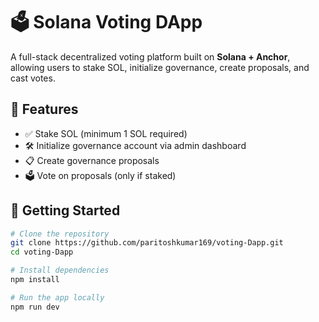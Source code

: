 # 🗳️ Solana Voting DApp

A full-stack decentralized voting platform built on **Solana + Anchor**, allowing users to stake SOL, initialize governance, create proposals, and cast votes.

## 🔑 Features

- ✅ Stake SOL (minimum 1 SOL required)
- 🛠️ Initialize governance account via admin dashboard
- 📋 Create governance proposals
- 🗳️ Vote on proposals (only if staked)

## 🚀 Getting Started

```bash
# Clone the repository
git clone https://github.com/paritoshkumar169/voting-Dapp.git
cd voting-Dapp

# Install dependencies
npm install

# Run the app locally
npm run dev
```
